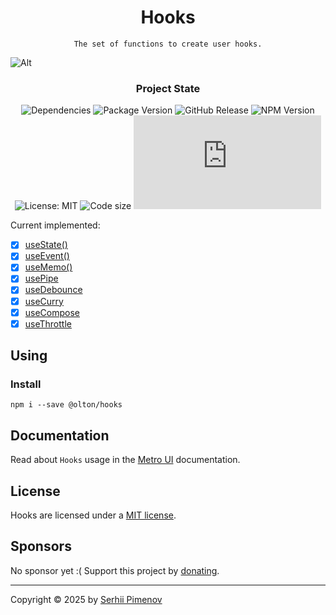 <div align="center">
  <h1 align="center">Hooks</h1>

    The set of functions to create user hooks.
</div>

![Alt](https://repobeats.axiom.co/api/embed/c2ef4e8e81d471e5d6634d84cef18755ce1d2b63.svg "Repobeats analytics image")

<div align="center">

### Project State
![Dependencies](https://img.shields.io/badge/Dependencies-none-darklime.svg)
![Package Version](https://img.shields.io/github/package-json/v/olton/hooks)
![GitHub Release](https://img.shields.io/github/v/release/olton/hooks)
![NPM Version](https://img.shields.io/npm/v/%40olton%2Fhooks)
![License: MIT](https://img.shields.io/badge/License-MIT-blue.svg?color=7852a9)
![Code size](https://img.shields.io/github/languages/code-size/olton/hooks.svg?color=830000)
![GitHub JS Size](https://img.shields.io/github/size/olton/hooks/lib%2Fhooks.js?label=JS%20Size&color=8f99ff)

</div>

Current implemented:

+ [x] [useState()](#usestate)
+ [x] [useEvent()](#useevent)
+ [x] [useMemo()](#usememo)
+ [x] [usePipe](#usepipe)
+ [x] [useDebounce](#usedebounce)
+ [x] [useCurry](#usecurry)
+ [x] [useCompose](#usecompose)
+ [x] [useThrottle](#usethrottle)

## Using

### Install
```shell
npm i --save @olton/hooks
```

## Documentation

Read about `Hooks` usage in the [Metro UI](https://docs-new.metroui.org.ua/libraries/hooks) documentation.

## License

Hooks are licensed under a [MIT license](LICENSE).

## Sponsors

No sponsor yet :(
Support this project by [donating](https://www.patreon.com/metroui).

---
Copyright © 2025 by [Serhii Pimenov](https://pimenov.com.ua)